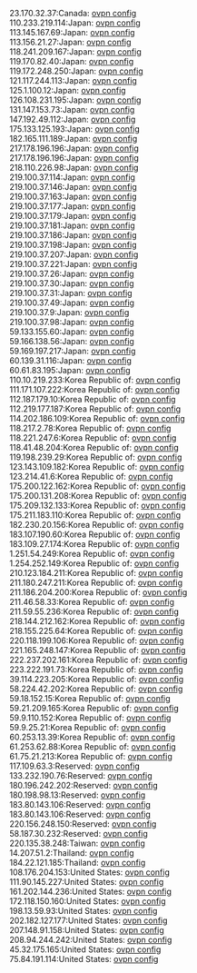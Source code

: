 23.170.32.37:Canada: [ovpn config](vpn/23_170_32_37.ovpn)  
110.233.219.114:Japan: [ovpn config](vpn/110_233_219_114.ovpn)  
113.145.167.69:Japan: [ovpn config](vpn/113_145_167_69.ovpn)  
113.156.21.27:Japan: [ovpn config](vpn/113_156_21_27.ovpn)  
118.241.209.167:Japan: [ovpn config](vpn/118_241_209_167.ovpn)  
119.170.82.40:Japan: [ovpn config](vpn/119_170_82_40.ovpn)  
119.172.248.250:Japan: [ovpn config](vpn/119_172_248_250.ovpn)  
121.117.244.113:Japan: [ovpn config](vpn/121_117_244_113.ovpn)  
125.1.100.12:Japan: [ovpn config](vpn/125_1_100_12.ovpn)  
126.108.231.195:Japan: [ovpn config](vpn/126_108_231_195.ovpn)  
131.147.153.73:Japan: [ovpn config](vpn/131_147_153_73.ovpn)  
147.192.49.112:Japan: [ovpn config](vpn/147_192_49_112.ovpn)  
175.133.125.193:Japan: [ovpn config](vpn/175_133_125_193.ovpn)  
182.165.111.189:Japan: [ovpn config](vpn/182_165_111_189.ovpn)  
217.178.196.196:Japan: [ovpn config](vpn/217_178_196_196.ovpn)  
217.178.196.196:Japan: [ovpn config](vpn/217_178_196_196.ovpn)  
218.110.226.98:Japan: [ovpn config](vpn/218_110_226_98.ovpn)  
219.100.37.114:Japan: [ovpn config](vpn/219_100_37_114.ovpn)  
219.100.37.146:Japan: [ovpn config](vpn/219_100_37_146.ovpn)  
219.100.37.163:Japan: [ovpn config](vpn/219_100_37_163.ovpn)  
219.100.37.177:Japan: [ovpn config](vpn/219_100_37_177.ovpn)  
219.100.37.179:Japan: [ovpn config](vpn/219_100_37_179.ovpn)  
219.100.37.181:Japan: [ovpn config](vpn/219_100_37_181.ovpn)  
219.100.37.186:Japan: [ovpn config](vpn/219_100_37_186.ovpn)  
219.100.37.198:Japan: [ovpn config](vpn/219_100_37_198.ovpn)  
219.100.37.207:Japan: [ovpn config](vpn/219_100_37_207.ovpn)  
219.100.37.221:Japan: [ovpn config](vpn/219_100_37_221.ovpn)  
219.100.37.26:Japan: [ovpn config](vpn/219_100_37_26.ovpn)  
219.100.37.30:Japan: [ovpn config](vpn/219_100_37_30.ovpn)  
219.100.37.31:Japan: [ovpn config](vpn/219_100_37_31.ovpn)  
219.100.37.49:Japan: [ovpn config](vpn/219_100_37_49.ovpn)  
219.100.37.9:Japan: [ovpn config](vpn/219_100_37_9.ovpn)  
219.100.37.98:Japan: [ovpn config](vpn/219_100_37_98.ovpn)  
59.133.155.60:Japan: [ovpn config](vpn/59_133_155_60.ovpn)  
59.166.138.56:Japan: [ovpn config](vpn/59_166_138_56.ovpn)  
59.169.197.217:Japan: [ovpn config](vpn/59_169_197_217.ovpn)  
60.139.31.116:Japan: [ovpn config](vpn/60_139_31_116.ovpn)  
60.61.83.195:Japan: [ovpn config](vpn/60_61_83_195.ovpn)  
110.10.219.233:Korea Republic of: [ovpn config](vpn/110_10_219_233.ovpn)  
111.171.107.222:Korea Republic of: [ovpn config](vpn/111_171_107_222.ovpn)  
112.187.179.10:Korea Republic of: [ovpn config](vpn/112_187_179_10.ovpn)  
112.219.177.187:Korea Republic of: [ovpn config](vpn/112_219_177_187.ovpn)  
114.202.186.109:Korea Republic of: [ovpn config](vpn/114_202_186_109.ovpn)  
118.217.2.78:Korea Republic of: [ovpn config](vpn/118_217_2_78.ovpn)  
118.221.247.6:Korea Republic of: [ovpn config](vpn/118_221_247_6.ovpn)  
118.41.48.204:Korea Republic of: [ovpn config](vpn/118_41_48_204.ovpn)  
119.198.239.29:Korea Republic of: [ovpn config](vpn/119_198_239_29.ovpn)  
123.143.109.182:Korea Republic of: [ovpn config](vpn/123_143_109_182.ovpn)  
123.214.41.6:Korea Republic of: [ovpn config](vpn/123_214_41_6.ovpn)  
175.200.122.162:Korea Republic of: [ovpn config](vpn/175_200_122_162.ovpn)  
175.200.131.208:Korea Republic of: [ovpn config](vpn/175_200_131_208.ovpn)  
175.209.132.133:Korea Republic of: [ovpn config](vpn/175_209_132_133.ovpn)  
175.211.183.110:Korea Republic of: [ovpn config](vpn/175_211_183_110.ovpn)  
182.230.20.156:Korea Republic of: [ovpn config](vpn/182_230_20_156.ovpn)  
183.107.190.60:Korea Republic of: [ovpn config](vpn/183_107_190_60.ovpn)  
183.109.27.174:Korea Republic of: [ovpn config](vpn/183_109_27_174.ovpn)  
1.251.54.249:Korea Republic of: [ovpn config](vpn/1_251_54_249.ovpn)  
1.254.252.149:Korea Republic of: [ovpn config](vpn/1_254_252_149.ovpn)  
210.123.184.211:Korea Republic of: [ovpn config](vpn/210_123_184_211.ovpn)  
211.180.247.211:Korea Republic of: [ovpn config](vpn/211_180_247_211.ovpn)  
211.186.204.200:Korea Republic of: [ovpn config](vpn/211_186_204_200.ovpn)  
211.46.58.33:Korea Republic of: [ovpn config](vpn/211_46_58_33.ovpn)  
211.59.55.236:Korea Republic of: [ovpn config](vpn/211_59_55_236.ovpn)  
218.144.212.162:Korea Republic of: [ovpn config](vpn/218_144_212_162.ovpn)  
218.155.225.64:Korea Republic of: [ovpn config](vpn/218_155_225_64.ovpn)  
220.118.199.106:Korea Republic of: [ovpn config](vpn/220_118_199_106.ovpn)  
221.165.248.147:Korea Republic of: [ovpn config](vpn/221_165_248_147.ovpn)  
222.237.202.161:Korea Republic of: [ovpn config](vpn/222_237_202_161.ovpn)  
223.222.191.73:Korea Republic of: [ovpn config](vpn/223_222_191_73.ovpn)  
39.114.223.205:Korea Republic of: [ovpn config](vpn/39_114_223_205.ovpn)  
58.224.42.202:Korea Republic of: [ovpn config](vpn/58_224_42_202.ovpn)  
59.18.152.15:Korea Republic of: [ovpn config](vpn/59_18_152_15.ovpn)  
59.21.209.165:Korea Republic of: [ovpn config](vpn/59_21_209_165.ovpn)  
59.9.110.152:Korea Republic of: [ovpn config](vpn/59_9_110_152.ovpn)  
59.9.25.21:Korea Republic of: [ovpn config](vpn/59_9_25_21.ovpn)  
60.253.13.39:Korea Republic of: [ovpn config](vpn/60_253_13_39.ovpn)  
61.253.62.88:Korea Republic of: [ovpn config](vpn/61_253_62_88.ovpn)  
61.75.21.213:Korea Republic of: [ovpn config](vpn/61_75_21_213.ovpn)  
117.109.63.3:Reserved: [ovpn config](vpn/117_109_63_3.ovpn)  
133.232.190.76:Reserved: [ovpn config](vpn/133_232_190_76.ovpn)  
180.196.242.202:Reserved: [ovpn config](vpn/180_196_242_202.ovpn)  
180.198.98.13:Reserved: [ovpn config](vpn/180_198_98_13.ovpn)  
183.80.143.106:Reserved: [ovpn config](vpn/183_80_143_106.ovpn)  
183.80.143.106:Reserved: [ovpn config](vpn/183_80_143_106.ovpn)  
220.156.248.150:Reserved: [ovpn config](vpn/220_156_248_150.ovpn)  
58.187.30.232:Reserved: [ovpn config](vpn/58_187_30_232.ovpn)  
220.135.38.248:Taiwan: [ovpn config](vpn/220_135_38_248.ovpn)  
14.207.51.2:Thailand: [ovpn config](vpn/14_207_51_2.ovpn)  
184.22.121.185:Thailand: [ovpn config](vpn/184_22_121_185.ovpn)  
108.176.204.153:United States: [ovpn config](vpn/108_176_204_153.ovpn)  
111.90.145.227:United States: [ovpn config](vpn/111_90_145_227.ovpn)  
161.202.144.236:United States: [ovpn config](vpn/161_202_144_236.ovpn)  
172.118.150.160:United States: [ovpn config](vpn/172_118_150_160.ovpn)  
198.13.59.93:United States: [ovpn config](vpn/198_13_59_93.ovpn)  
202.182.127.177:United States: [ovpn config](vpn/202_182_127_177.ovpn)  
207.148.91.158:United States: [ovpn config](vpn/207_148_91_158.ovpn)  
208.94.244.242:United States: [ovpn config](vpn/208_94_244_242.ovpn)  
45.32.175.165:United States: [ovpn config](vpn/45_32_175_165.ovpn)  
75.84.191.114:United States: [ovpn config](vpn/75_84_191_114.ovpn)  
